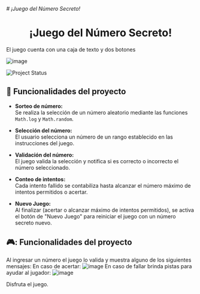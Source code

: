 <em> # ¡Juego del Número Secreto! </em>
<h1 align="center"> ¡Juego del Número Secreto! </h1>

El juego cuenta con una caja de texto y dos botones

![image](https://github.com/user-attachments/assets/e3d85c8e-01ea-4799-b354-8726705adaab)

![Project Status](https://img.shields.io/badge/status-finished-blue)
## :hammer: Funcionalidades del proyecto

- **Sorteo de número:**  
  Se realiza la selección de un número aleatorio mediante las funciones `Math.log` y `Math.random`.

- **Selección del número:**  
  El usuario selecciona un número de un rango establecido en las instrucciones del juego.

- **Validación del número:**  
  El juego valida la selección y notifica si es correcto o incorrecto el número seleccionado.

- **Conteo de intentos:**  
  Cada intento fallido se contabiliza hasta alcanzar el número máximo de intentos permitidos o acertar.

- **Nuevo Juego:**  
  Al finalizar (acertar o alcanzar máximo de intentos permitidos), se activa el botón de "Nuevo Juego" para reiniciar el juego con un número secreto nuevo.

## :video_game:: Funcionalidades del proyecto
Al ingresar un número el juego lo valida y muestra alguno de los siguientes mensajes:
  En caso de acertar:
![image](https://github.com/user-attachments/assets/51a6d847-16f2-442e-8960-28138351c17a)
En caso de fallar brinda pistas para ayudar al jugador:
![image](https://github.com/user-attachments/assets/aeecc5f1-5ef2-4651-b24d-f16feada8478)

Disfruta el juego.
